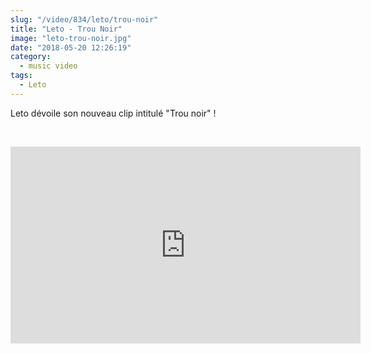 ```yaml
--- 
slug: "/video/834/leto/trou-noir"
title: "Leto - Trou Noir"
image: "leto-trou-noir.jpg"
date: "2018-05-20 12:26:19"
category:
  - music video
tags:
  - Leto
---
```

<p>Leto dévoile son nouveau clip intitulé "Trou noir" !</p><br/><p><iframe width="560" height="315" src="https://www.youtube.com/embed/zi9FE_XnM84" frameborder="0" allow="autoplay; encrypted-media" allowfullscreen></iframe></p>